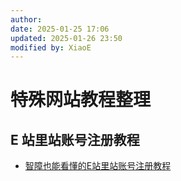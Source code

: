 ```yaml
---
author: 
date: 2025-01-25 17:06
updated: 2025-01-26 23:50
modified by: XiaoE
---
```

# 特殊网站教程整理

## E 站里站账号注册教程
- [智障也能看懂的E站里站账号注册教程](https://exhentai.home.blog/2021/10/24/jc01/)